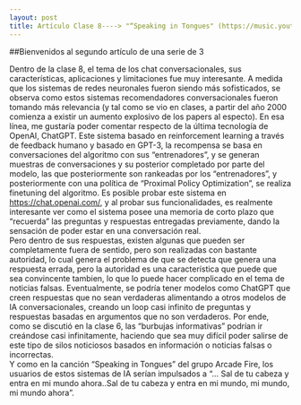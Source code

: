 ```yaml
---
layout: post
title: Artículo Clase 8----> "“Speaking in Tongues" (https://music.youtube.com/searchq=speaking+in+tongues+talking+heads+arcade+fire)
---
```


##Bienvenidos al segundo artículo de una serie de 3

Dentro de la clase 8, el tema de los chat conversacionales, sus características, aplicaciones y limitaciones fue muy interesante. 
A medida que los sistemas de redes neuronales fueron siendo más sofisticados, se observa como estos sistemas recomendadores conversacionales fueron tomando más relevancia (y tal como se vio en clases, a partir del año 2000 comienza a existir un aumento explosivo de los papers al especto). 
En esa línea, me gustaría poder comentar respecto de la última tecnología de OpenAI, ChatGPT. Este sistema basado en reinforcement learning a través de feedback humano y basado en GPT-3, la recompensa se basa en conversaciones del algoritmo con sus “entrenadores”, y se generan muestras de conversaciones y su posterior completado por parte del modelo, las que posteriormente son rankeadas por los “entrenadores”, y posteriormente con una política  de “Proximal Policy Optimization”, se realiza finetuning  del algoritmo. Es posible probar este sistema en  https://chat.openai.com/, y al probar sus funcionalidades, es realmente interesante ver como el sistema posee una memoria de corto plazo que “recuerda” las preguntas y respuestas entregadas previamente, dando la sensación de poder estar en una conversación real.  
Pero dentro de sus respuestas, existen algunas que pueden ser completamente fuera de sentido, pero son realizadas con bastante autoridad, lo cual genera el problema de que se detecta que genera una respuesta errada, pero la autoridad es una característica que puede que sea convincente tambien, lo que lo puede hacer complicado en el tema de noticias falsas. 
Eventualmente, se podría tener modelos como ChatGPT que creen respuestas que no sean verdaderas alimentando a otros modelos de IA conversacionales, creando un loop casi infinito de preguntas y respuestas basadas en argumentos que no son verdaderos. Por ende, como se discutió en la clase 6, las “burbujas informativas” podrían ir creándose casi infinitamente, haciendo que sea muy difícil poder salirse de este tipo de silos noticiosos basados en información o noticias falsas o incorrectas.  
Y como en la canción “Speaking in Tongues” del grupo Arcade Fire, los usuarios de estos sistemas de IA serían impulsados a “… Sal de tu cabeza y entra en mi mundo ahora..Sal de tu cabeza y entra en mi mundo, mi mundo, mi mundo ahora”.

